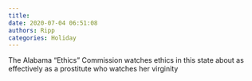 ```yaml
---
title: 
date: 2020-07-04 06:51:08
authors: Ripp
categories: Holiday
---
```


 The Alabama “Ethics” Commission watches ethics in this state about as effectively as a prostitute who watches her virginity